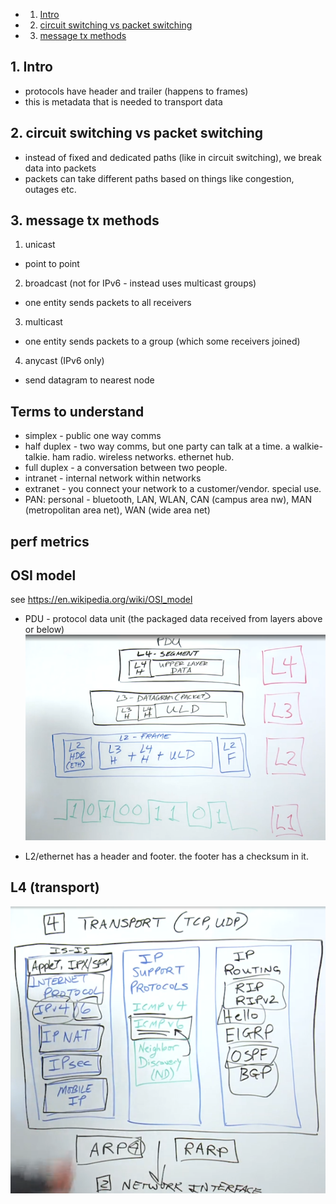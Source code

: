 <!-- vscode-markdown-toc -->
* 1. [Intro](#Intro)
* 2. [circuit switching vs packet switching](#circuitswitchingvspacketswitching)
* 3. [message tx methods](#messagetxmethods)

<!-- vscode-markdown-toc-config
	numbering=true
	autoSave=true
	/vscode-markdown-toc-config -->
<!-- /vscode-markdown-toc -->

##  1. <a name='Intro'></a>Intro
* protocols have header and trailer (happens to frames)
* this is metadata that is needed to transport data

##  2. <a name='circuitswitchingvspacketswitching'></a>circuit switching vs packet switching
* instead of fixed and dedicated paths (like in circuit switching), we break data into packets
* packets can take different paths based on things like congestion, outages etc.

##  3. <a name='messagetxmethods'></a>message tx methods

1. unicast
* point to point

2. broadcast (not for IPv6 - instead uses multicast groups)
* one entity sends packets to all receivers

3. multicast
* one entity sends packets to a group (which some receivers joined)

4. anycast (IPv6 only)
* send datagram to nearest node

## Terms to understand
* simplex - public one way comms 
* half duplex - two way comms, but one party can talk at a time. a walkie-talkie. ham radio. wireless networks. ethernet hub.
* full duplex - a conversation between two people.
* intranet - internal network within networks
* extranet - you connect your network to a customer/vendor. special use.
* PAN: personal - bluetooth, LAN, WLAN, CAN (campus area nw), MAN (metropolitan area net), WAN (wide area net)

## perf metrics

## OSI model

see https://en.wikipedia.org/wiki/OSI_model

* PDU - protocol data unit (the packaged data received from layers above or below)
![](image.png)

* L2/ethernet has a header and footer. the footer has a checksum in it. 

## L4 (transport)

![Alt text](image-1.png)